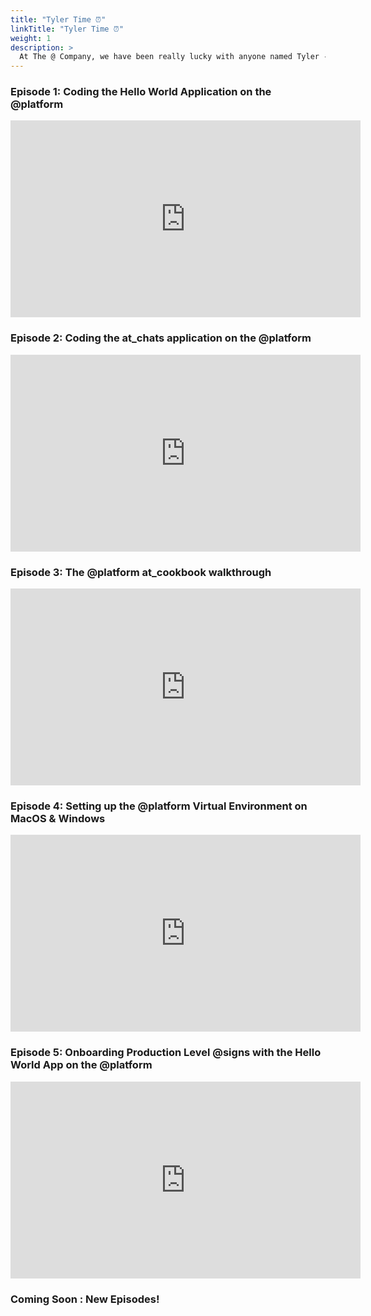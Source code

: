 ```yaml
---
title: "Tyler Time ⏰"
linkTitle: "Tyler Time ⏰"
weight: 1
description: >
  At The @ Company, we have been really lucky with anyone named Tyler - [Tyler Trott](https://www.linkedin.com/in/tyler-t-b307b0107/) and [Tyler McNierney](https://www.linkedin.com/in/tyler-mcnierney/) are two of our awesome student ambassadors and techonology consultants who have made the company a better place besides making great tutorials about the @platform.
---
```



### Episode 1: Coding the Hello World Application on the @platform 

<div id="CenterPNG">
   <iframe width="560" height="315" src="https://www.youtube.com/embed/4VZKuLiHsbU" title="YouTube video player" frameborder="0" allow="accelerometer; autoplay; clipboard-write; encrypted-media; gyroscope; picture-in-picture" allowfullscreen></iframe>
</iframe>
  </div>


### Episode 2: Coding the at_chats application on the @platform 

<div id="CenterPNG">
   <iframe width="560" height="315" src="https://www.youtube.com/embed/yJ1tYsIbvq8" title="YouTube video player" frameborder="0" allow="accelerometer; autoplay; clipboard-write; encrypted-media; gyroscope; picture-in-picture" allowfullscreen></iframe>
</iframe>
  </div>


### Episode 3: The @platform at_cookbook walkthrough

<div id="CenterPNG">
   <iframe width="560" height="315" src="https://www.youtube.com/embed/wmUxgqrutlQ" title="YouTube video player" frameborder="0" allow="accelerometer; autoplay; clipboard-write; encrypted-media; gyroscope; picture-in-picture" allowfullscreen></iframe>
</iframe>
  </div>


  ### Episode 4: Setting up the @platform Virtual Environment on  MacOS & Windows 

<div id="CenterPNG">
   <iframe width="560" height="315" src="https://www.youtube.com/embed/S_XaT3DmMiI" title="YouTube video player" frameborder="0" allow="accelerometer; autoplay; clipboard-write; encrypted-media; gyroscope; picture-in-picture" allowfullscreen></iframe>
</iframe>
  </div>


  ### Episode 5: Onboarding Production Level @signs with the Hello World App on the @platform

<div id="CenterPNG">
   <iframe width="560" height="315" src="https://www.youtube.com/embed/-OJ88mXdf78" title="YouTube video player" frameborder="0" allow="accelerometer; autoplay; clipboard-write; encrypted-media; gyroscope; picture-in-picture" allowfullscreen></iframe>
</iframe>
  </div>


  ### Coming Soon : New Episodes! 
